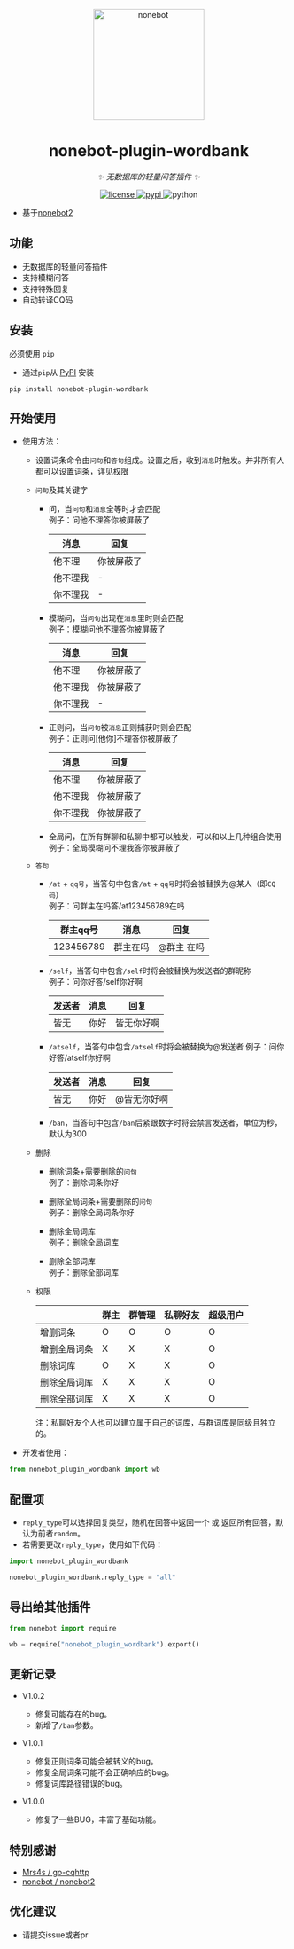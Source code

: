 <p align="center">
  <a href="https://v2.nonebot.dev/"><img src="https://raw.githubusercontent.com/nonebot/nonebot2/master/docs/.vuepress/public/logo.png" width="200" height="200" alt="nonebot"></a>
</p>

<div align="center">

# nonebot-plugin-wordbank

_✨ 无数据库的轻量问答插件 ✨_

</div>

<p align="center">
  <a href="https://github.com/Joenothing-lst/word-bank/blob/main/LICENSE">
    <img src="https://img.shields.io/github/license/Joenothing-lst/word-bank.svg" alt="license">
  </a>
  <a href="https://pypi.org/project/nonebot-plugin-wordbank/">
    <img src="https://img.shields.io/pypi/v/nonebot-plugin-wordbank.svg" alt="pypi">
  </a>
  <img src="https://img.shields.io/badge/python-3.6+-blue.svg" alt="python">
</p>


- 基于[nonebot2](https://github.com/nonebot/nonebot2)

## 功能

- 无数据库的轻量问答插件
- 支持模糊问答
- 支持特殊回复
- 自动转译CQ码

## 安装

必须使用 `pip`

- 通过`pip`从 [PyPI](https://pypi.org/project/nonebot_plugin_wordbank/) 安装

``` {.sourceCode .bash}
pip install nonebot-plugin-wordbank
```


## 开始使用
- 使用方法：

    * 设置词条命令由`问句`和`答句`组成。设置之后，收到`消息`时触发。并非所有人都可以设置词条，详见[权限](#permission)
    
    * `问句`及其关键字
    
        * 问，当`问句`和`消息`全等时才会匹配  
        例子：问他不理答你被屏蔽了
        
            | 消息 | 回复 |
            | --- | --- |
            | 他不理 | 你被屏蔽了 |
            | 他不理我 | - |
            | 你不理我 | - |
            
        * 模糊问，当`问句`出现在`消息`里时则会匹配  
        例子：模糊问他不理答你被屏蔽了
        
            | 消息 | 回复 |
            | --- | --- |
            | 他不理 | 你被屏蔽了 |
            | 他不理我 | 你被屏蔽了 |
            | 你不理我 | - |
           
        * 正则问，当`问句`被`消息`正则捕获时则会匹配  
        例子：正则问[他你]不理答你被屏蔽了
        
            | 消息 | 回复 |
            | --- | --- |
            | 他不理 | 你被屏蔽了 |
            | 他不理我 | 你被屏蔽了 |
            | 你不理我 | 你被屏蔽了 |
            
        * 全局问，在所有群聊和私聊中都可以触发，可以和以上几种组合使用  
        例子：全局模糊问不理我答你被屏蔽了
            
    * `答句`  
    
        * `/at` + `qq号`，当答句中包含`/at` + `qq号`时将会被替换为@某人（即`CQ码`）  
        例子：问群主在吗答/at123456789在吗  
            
            | 群主qq号 | 消息 | 回复 |
            | --- | --- | --- |
            | 123456789 | 群主在吗 | @群主 在吗 |
        
        * `/self`，当答句中包含`/self`时将会被替换为发送者的群昵称  
        例子：问你好答/self你好啊  
        
            | 发送者 | 消息 | 回复 |
            | --- | --- | --- |
            | 皆无 | 你好 | 皆无你好啊 |
            
        * `/atself`，当答句中包含`/atself`时将会被替换为@发送者
        例子：问你好答/atself你好啊  
        
            | 发送者 | 消息 | 回复 |
            | --- | --- | --- |
            | 皆无 | 你好 | @皆无你好啊 |
            
        * `/ban`，当答句中包含`/ban`后紧跟数字时将会禁言发送者，单位为秒，默认为300
    
    * 删除 
        * 删除词条+需要删除的`问句`  
        例子：删除词条你好
        
        * 删除全局词条+需要删除的`问句`  
        例子：删除全局词条你好
        
        * 删除全局词库  
        例子：删除全局词库  
        
        * 删除全部词库  
        例子：删除全部词库
    
    * <span id="permission">权限</span> 
    
        |  | 群主 | 群管理 | 私聊好友 | 超级用户 |
        | --- | --- | --- | --- | --- |
        | 增删词条 | O | O | O | O |
        | 增删全局词条 | X | X | X | O |
        | 删除词库 | O | X | X | O |
        | 删除全局词库 | X | X | X | O |
        | 删除全部词库 | X | X | X | O |
        
        注：私聊好友个人也可以建立属于自己的词库，与群词库是同级且独立的。
 
- 开发者使用：

``` python
from nonebot_plugin_wordbank import wb
```

## 配置项

- `reply_type`可以选择回复类型，随机在回答中返回一个 或 返回所有回答，默认为前者`random`。
- 若需要更改`reply_type`，使用如下代码：
``` python
import nonebot_plugin_wordbank

nonebot_plugin_wordbank.reply_type = "all"
```


## 导出给其他插件

``` python
from nonebot import require

wb = require("nonebot_plugin_wordbank").export()
```

## 更新记录
* V1.0.2
    * 修复可能存在的bug。
    * 新增了`/ban`参数。

* V1.0.1
    * 修复正则词条可能会被转义的bug。
    * 修复全局词条可能不会正确响应的bug。
    * 修复词库路径错误的bug。

* V1.0.0
    * 修复了一些BUG，丰富了基础功能。

## 特别感谢

- [Mrs4s / go-cqhttp](https://github.com/Mrs4s/go-cqhttp)
- [nonebot / nonebot2](https://github.com/nonebot/nonebot2)

## 优化建议
- 请提交issue或者pr